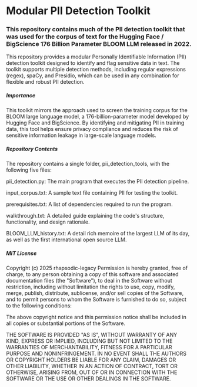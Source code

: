 # Modular PII Detection Toolkit

### This repository contains much of the PII detection toolkit that was used for the corpus of text for the Hugging Face / BigScience 176 Billion Parameter BLOOM LLM released in 2022.

This repository provides a modular Personally Identifiable Information (PII) detection toolkit designed to identify and flag sensitive data in text. The toolkit supports multiple detection methods, including regular expressions (regex), spaCy, and Presidio, which can be used in any combination for flexible and robust PII detection.

##### Importance
This toolkit mirrors the approach used to screen the training corpus for the BLOOM large language model, a 176-billion-parameter model developed by Hugging Face and BigScience. By identifying and mitigating PII in training data, this tool helps ensure privacy compliance and reduces the risk of sensitive information leakage in large-scale language models.  

##### Repository Contents  
The repository contains a single folder, pii_detection_tools, with the following five files:   

pii_detection.py: The main program that executes the PII detection pipeline.

input_corpus.txt: A sample text file containing PII for testing the toolkit.
 
prerequisites.txt: A list of dependencies required to run the program.   
 
walkthrough.txt: A detailed guide explaining the code's structure, functionality, and design rationale.

BLOOM_LLM_history.txt: A detail rich memoire of the largest LLM of its day, as well as the first international open source LLM. 


##### MIT License
Copyright (c) 2025 rhapsodic-legacy
Permission is hereby granted, free of charge, to any person obtaining a copy of this software and associated documentation files (the "Software"), to deal in the Software without restriction, including without limitation the rights to use, copy, modify, merge, publish, distribute, sublicense, and/or sell copies of the Software, and to permit persons to whom the Software is furnished to do so, subject to the following conditions:

The above copyright notice and this permission notice shall be included in all copies or substantial portions of the Software.

THE SOFTWARE IS PROVIDED "AS IS", WITHOUT WARRANTY OF ANY KIND, EXPRESS OR IMPLIED, INCLUDING BUT NOT LIMITED TO THE WARRANTIES OF MERCHANTABILITY, FITNESS FOR A PARTICULAR PURPOSE AND NONINFRINGEMENT. IN NO EVENT SHALL THE AUTHORS OR COPYRIGHT HOLDERS BE LIABLE FOR ANY CLAIM, DAMAGES OR OTHER LIABILITY, WHETHER IN AN ACTION OF CONTRACT, TORT OR OTHERWISE, ARISING FROM, OUT OF OR IN CONNECTION WITH THE SOFTWARE OR THE USE OR OTHER DEALINGS IN THE SOFTWARE.
